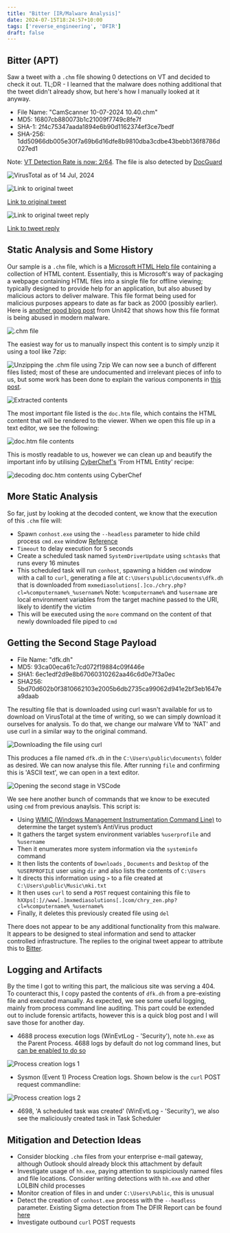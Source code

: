 ```yaml
---
title: "Bitter [IR/Malware Analysis]"
date: 2024-07-15T18:24:57+10:00
tags: ['reverse_engineering', 'DFIR']
draft: false
---
```


## Bitter (APT)
Saw a tweet with a `.chm` file showing 0 detections on VT and decided to check it out. TL;DR - I learned that the malware does nothing additional that the tweet didn't already show, but here's how I manually looked at it anyway.
- File Name: "CamScanner 10-07-2024 10.40.chm"
- MD5: 16807cb880073b1c21009f7749c8fe7f
- SHA-1: 2f4c75347aada1894e6b90d1162374ef3ce7bedf
- SHA-256: 1dd50966db005e30f7a69b6d16dfe8b9810dba3cdbe43bebb136f8786d027ed1

Note: [VT Detection Rate is now: 2/64](https://www.virustotal.com/gui/file/1dd50966db005e30f7a69b6d16dfe8b9810dba3cdbe43bebb136f8786d027ed1/detection). The file is also detected by [DocGuard](https://app.docguard.io/1dd50966db005e30f7a69b6d16dfe8b9810dba3cdbe43bebb136f8786d027ed1/d331da0f-3143-4611-841c-b6f5443f72c8/0/results/dashboard)

![VirusTotal as of 14 Jul, 2024](/static/bitter/Untitled.png)

![Link to original tweet](/static/bitter/Untitled%201.png)

[Link to original tweet](https://x.com/doc_guard/status/1812141457655976164)

![Link to original tweet reply](/static/bitter/Untitled%202.png)

[Link to tweet reply](https://x.com/StrikeReadyLabs/status/1811034367856161254)

## Static Analysis and Some History
Our sample  is a `.chm` file, which is a [Microsoft HTML Help file](https://en.wikipedia.org/wiki/Microsoft_Compiled_HTML_Help) containing a collection of HTML content. Essentially, this is Microsoft's way of packaging a webpage containing HTML files into a single file for offline viewing; typically designed to provide help for an application, but also abused by malicious actors to deliver malware. This file format being used for malicious purposes appears to date as far back as 2000 (possibly earlier). 
Here is [another good blog post](https://unit42.paloaltonetworks.com/malicious-compiled-html-help-file-agent-tesla/) from Unit42 that shows how this file format is being abused in modern malware. 

![.chm file](/static/bitter/Untitled%203.png)

The easiest way for us to manually inspect this content is to simply unzip it using a tool like 7zip:

![Unzipping the .chm file using 7zip](/static/bitter/Untitled%204.png)
We can now see a bunch of different files listed; most of these are undocumented and irrelevant pieces of info to us, but some work has been done to explain the various components in [this post](https://www.nongnu.org/chmspec/latest/index.html).

![Extracted contents](/static/bitter/Untitled%205.png)

The most important file listed is the `doc.htm` file, which contains the HTML content that will be rendered to the viewer. When we open this file up in a text editor, we see the following:

![doc.htm file contents](/static/bitter/Untitled%206.png)

This is mostly readable to us, however we can clean up and beautify the important info by utilising [CyberChef's](https://gchq.github.io/CyberChef/) 'From HTML Entity' recipe:

![decoding doc.htm contents using CyberChef](/static/bitter/Untitled%207.png)

## More Static Analysis
So far, just by looking at the decoded content, we know that the execution of this `.chm` file will:
- Spawn `conhost.exe` using the `--headless` parameter to hide child process `cmd.exe` window [Reference](https://lolbas-project.github.io/lolbas/Binaries/Conhost/)
- `Timeout` to delay execution for 5 seconds
- Create a scheduled task named `SystemDriverUpdate` using `schtasks` that runs every 16 minutes
- This scheduled task will run `conhost`, spawning a hidden `cmd` window with a call to `curl`, generating a file at `C:\Users\public\documents\dfk.dh` that is downloaded from `mxmediasolutions[.]co./chry.php?cl=%computername%_%username%` 
Note: `%computername%` and `%username` are local environment variables from the target machine passed to the URI, likely to identify the victim
- This will be executed using the `more` command on the content of that newly downloaded file piped to `cmd`

## Getting the Second Stage Payload
- File Name: "dfk.dh"
- MD5: 93ca00eca61c7cd072f19884c09f446e
- SHA1: 6ec1edf2d9e8b67060310262aa46c6d0e7f3a0ec
- SHA256: 5bd70d602b0f3810662103e2005b6db2735ca99062d941e2bf3eb1647ea9daab

The resulting file that is downloaded using curl wasn't available for us to download on VirusTotal at the time of writing, so we can simply download it ourselves for analysis. To do that, we change our malware VM to 'NAT' and use curl in a similar way to the original command.  

![Downloading the file using curl](/static/bitter/Untitled%208.png)

This produces a file named `dfk.dh` in the `C:\Users\public\documents\` folder as desired. We can now analyse this file. After running `file` and confirming this is 'ASCII text', we can open in a text editor. 

![Opening the second stage in VSCode](/static/bitter/Untitled%2010.png)

We see here another bunch of commands that we know to be executed using `cmd` from previous anaylsis. This script is:
- Using [WMIC (Windows Management Instrumentation Command Line)](https://en.wikipedia.org/wiki/Windows_Management_Instrumentation) to determine the target system’s AntiVirus product
- It gathers the target system environment variables `%userprofile` and `%username`
- Then it enumerates more system information via the `systeminfo` command
- It then lists the contents of `Downloads` , `Documents` and `Desktop` of the `%USERPROFILE` user using `dir` and also lists the contents of `C:\Users`
- It directs this information using `>` to a file created at `C:\Users\public\Music\mki.txt`
- It then uses `curl` to send a `POST` request containing this file to `hXXps[:]//www[.]mxmediasolutions[.]com/chry_zen.php?cl=%computername%_%username%`
- Finally, it deletes this previously created file using `del`

There does not appear to be any additional functionality from this malware. It appears to be designed to steal information and send to attacker controlled infrastructure. The replies to the original tweet appear to attribute this to [Bitter](https://attack.mitre.org/groups/G1002/). 

## Logging and Artifacts
By the time I got to writing this part, the malicious site was serving a 404. To counteract this, I copy pasted the contents of `dfk.dh` from a pre-existing file and executed manually. As expected, we see some useful logging, mainly from process command line auditing. This part could be extended out to include forensic artifacts, however this is a quick blog post and I will save those for another day. 

- 4688 process execution logs (WinEvtLog - 'Security'), note `hh.exe` as the Parent Process. 4688 logs by default do not log command lines, but [can be enabled to do so](https://learn.microsoft.com/en-us/windows-server/identity/ad-ds/manage/component-updates/command-line-process-auditing)

![Process creation logs 1](/static/bitter/Untitled%2012.png)

- Sysmon (Event 1) Process Creation logs. Shown below is the `curl` POST request commandline:

![Process creation logs 2](/static/bitter/Untitled%2011.png)

- 4698, 'A scheduled task was created' (WinEvtLog - 'Security'), we also see the maliciously created task in Task Scheduler 

## Mitigation and Detection Ideas 
- Consider blocking `.chm` files from your enterprise e-mail gateway, although Outlook should already block this attachment by default
- Investigate usage of `hh.exe`, paying attention to suspiciously named files and file locations. Consider writing detections with `hh.exe` and other LOLBIN child processes
- Monitor creation of files in and under `C:\Users\Public`, this is unusual 
- Detect the creation of `conhost.exe` process with the `--headless` parameter. Existing Sigma detection from The DFIR Report can be found [here](https://github.com/The-DFIR-Report/Sigma-Rules/blob/main/rules/windows/process_creation/proc_creation_win_conhost_headless.yml)
- Investigate outbound `curl` POST requests


